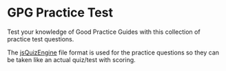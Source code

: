 # GPG Practice Test

Test your knowledge of Good Practice Guides with this collection of practice test questions.

The [jsQuizEngine](https://github.com/crpietschmann/jsQuizEngine) file format is used for the practice questions so they can be taken like an actual quiz/test with scoring.
